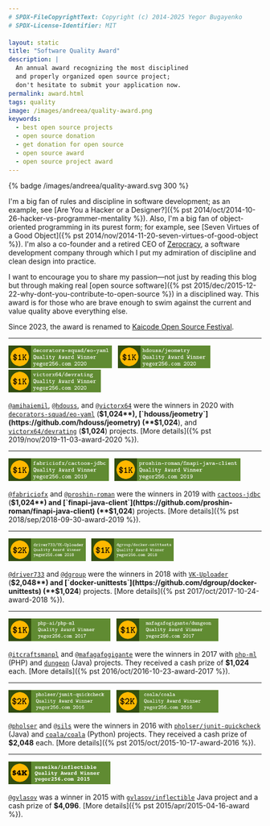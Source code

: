 ```yaml
---
# SPDX-FileCopyrightText: Copyright (c) 2014-2025 Yegor Bugayenko
# SPDX-License-Identifier: MIT

layout: static
title: "Software Quality Award"
description: |
  An annual award recognizing the most disciplined
  and properly organized open source project;
  don't hesitate to submit your application now.
permalink: award.html
tags: quality
image: /images/andreea/quality-award.png
keywords:
  - best open source projects
  - open source donation
  - get donation for open source
  - open source award
  - open source project award
---
```


{% badge /images/andreea/quality-award.svg 300 %}

I'm a big fan of rules and discipline in software development; as an example, see
[Are You a Hacker or a Designer?]({% pst 2014/oct/2014-10-26-hacker-vs-programmer-mentality %}).
Also, I'm a big fan of object-oriented programming in its purest form; for example, see
[Seven Virtues of a Good Object]({% pst 2014/nov/2014-11-20-seven-virtues-of-good-object %}).
I'm also a co-founder and a retired CEO of [Zerocracy](https://www.zerocracy.com), a software development
company through which I put my admiration of discipline and clean design into practice.

I want to encourage you to share my passion&mdash;not just by reading this blog
but through making real
[open source software]({% pst 2015/dec/2015-12-22-why-dont-you-contribute-to-open-source %}) in a disciplined way.
This award is for those who are brave enough to swim against the current and
value quality above everything else.

<!--more-->

Since 2023, the award is renamed to [Kaicode Open Source Festival](https://www.kaicode.org).

<hr/>

<img src="/images/award/2020/winner-amihaiemil.png" style="height:45px;" alt='winner'/>
&nbsp;
<img src="/images/award/2020/winner-hdouss.png" style="height:45px;" alt='winner'/>
&nbsp;
<img src="/images/award/2020/winner-victorx64.png" style="height:45px;" alt='winner'/>

[`@amihaiemil`](https://github.com/amihaiemil),
[`@hdouss`](https://github.com/hdouss),
and [`@victorx64`](https://github.com/victorx64)
were the winners in 2020 with
[`decorators-squad/eo-yaml`](https://github.com/decorators-squad/eo-yaml) (**$1,024**),
[`hdouss/jeometry`](https://github.com/hdouss/jeometry) (**$1,024**),
and
[`victorx64/devrating`](https://github.com/victorx64/devrating) (**$1,024**)
projects.
[More details]({% pst 2019/nov/2019-11-03-award-2020 %}).

<hr/>

<img src="/images/award/2019/winner-fabriciofx.png"
  style="height:45px;" alt='badge'/>
&nbsp;
<img src="/images/award/2019/winner-proshin-roman.png"
  style="height:45px;" alt='badge'/>

[`@fabriciofx`](https://github.com/fabriciofx) and [`@proshin-roman`](https://github.com/proshin-roman)
were the winners in 2019 with
[`cactoos-jdbc`](https://github.com/fabriciofx/cactoos-jdbc) (**$1,024**)
and
[`finapi-java-client`](https://github.com/proshin-roman/finapi-java-client) (**$1,024**)
projects.
[More details]({% pst 2018/sep/2018-09-30-award-2019 %}).

<hr/>

<img src="/images/award/2018/winner-driver733.png"
  style="height:45px;" alt='badge'/>
&nbsp;
<img src="/images/award/2018/winner-dgroup.png"
  style="height:45px;" alt='badge'/>

[`@driver733`](https://github.com/driver733) and [`@dgroup`](https://github.com/dgroup)
were the winners in 2018 with
[`VK-Uploader`](https://github.com/driver733/VK-Uploader) (**$2,048**)
and
[`docker-unittests`](https://github.com/dgroup/docker-unittests) (**$1,024**)
projects.
[More details]({% pst 2017/oct/2017-10-24-award-2018 %}).

<hr/>

<img src="/images/award/2017/winner-itcraftsmanpl.png"
  style="width:203px;height:45px;" alt='badge'/>
&nbsp;
<img src="/images/award/2017/winner-mafagafogigante.png"
  style="width:203px;height:45px;" alt='badge'/>

[`@itcraftsmanpl`](https://github.com/itcraftsmanpl) and [`@mafagafogigante`](https://github.com/mafagafogigante)
were the winners in 2017
with [`php-ml`](https://github.com/php-ai/php-ml) (PHP)
and [`dungeon`](https://github.com/mafagafogigante/dungeon) (Java) projects. They
received a cash prize of **$1,024** each.
[More details]({% pst 2016/oct/2016-10-23-award-2017 %}).

<hr/>

<img src="/images/award/2016/winner-pholser.png"
  style="width:203px;height:45px;" alt='badge'/>
&nbsp;
<img src="/images/award/2016/winner-sils.png"
  style="width:203px;height:45px;" alt='badge'/>

[`@pholser`](https://github.com/pholser) and [`@sils`](https://github.com/sils) were the winners in 2016
with [`pholser/junit-quickcheck`](https://github.com/pholser/junit-quickcheck) (Java)
and [`coala/coala`](https://github.com/coala/coala) (Python) projects. They
received a cash prize of **$2,048** each.
[More details]({% pst 2015/oct/2015-10-17-award-2016 %}).

<hr/>

<img src="/images/award/2015/winner.png"
  style="width:203px;height:45px;" alt='badge'/>

[`@gvlasov`](https://github.com/gvlasov) was a winner in 2015
with [`gvlasov/inflectible`](https://github.com/gvlasov/inflectible) Java
project and a cash prize of **$4,096**.
[More details]({% pst 2015/apr/2015-04-16-award %}).
